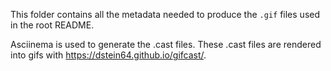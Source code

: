 This folder contains all the metadata needed to produce the `.gif` files used
in the root README.

Asciinema is used to generate the .cast files. These .cast files are rendered into 
gifs with https://dstein64.github.io/gifcast/.
